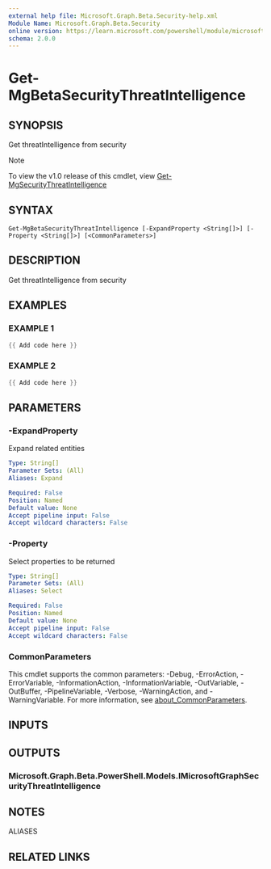 ```yaml
---
external help file: Microsoft.Graph.Beta.Security-help.xml
Module Name: Microsoft.Graph.Beta.Security
online version: https://learn.microsoft.com/powershell/module/microsoft.graph.beta.security/get-mgbetasecuritythreatintelligence
schema: 2.0.0
---
```


# Get-MgBetaSecurityThreatIntelligence

## SYNOPSIS
Get threatIntelligence from security

> [!NOTE]
> To view the v1.0 release of this cmdlet, view [Get-MgSecurityThreatIntelligence](/powershell/module/Microsoft.Graph.Security/Get-MgSecurityThreatIntelligence?view=graph-powershell-v1.0)

## SYNTAX

```
Get-MgBetaSecurityThreatIntelligence [-ExpandProperty <String[]>] [-Property <String[]>] [<CommonParameters>]
```

## DESCRIPTION
Get threatIntelligence from security

## EXAMPLES

### EXAMPLE 1
```powershell
{{ Add code here }}
```

### EXAMPLE 2
```powershell
{{ Add code here }}
```

## PARAMETERS

### -ExpandProperty
Expand related entities

```yaml
Type: String[]
Parameter Sets: (All)
Aliases: Expand

Required: False
Position: Named
Default value: None
Accept pipeline input: False
Accept wildcard characters: False
```

### -Property
Select properties to be returned

```yaml
Type: String[]
Parameter Sets: (All)
Aliases: Select

Required: False
Position: Named
Default value: None
Accept pipeline input: False
Accept wildcard characters: False
```

### CommonParameters
This cmdlet supports the common parameters: -Debug, -ErrorAction, -ErrorVariable, -InformationAction, -InformationVariable, -OutVariable, -OutBuffer, -PipelineVariable, -Verbose, -WarningAction, and -WarningVariable. For more information, see [about_CommonParameters](http://go.microsoft.com/fwlink/?LinkID=113216).

## INPUTS

## OUTPUTS

### Microsoft.Graph.Beta.PowerShell.Models.IMicrosoftGraphSecurityThreatIntelligence
## NOTES

ALIASES

## RELATED LINKS
